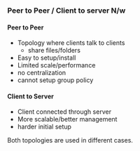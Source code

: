 ### Peer to Peer / Client to server N/w

#### Peer to Peer
- Topology where clients talk to clients
    - share files/folders
- Easy to setup/install
- Limited scale/performance
- no centralization
- cannot setup group policy

#### Client to Server
- Client  connected through server
- More scalable/better management
- harder initial setup

Both topologies are used in different cases.
